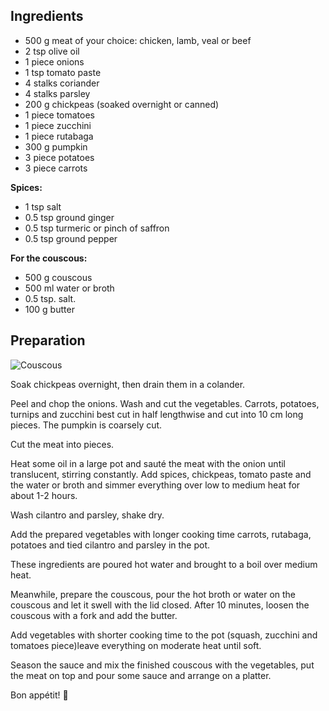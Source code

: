 ## Ingredients

-   500 g meat of your choice: chicken, lamb, veal or beef
-   2 tsp olive oil
-   1 piece onions
-   1 tsp tomato paste
-   4 stalks coriander
-   4 stalks parsley
-   200 g chickpeas (soaked overnight or canned)
-   1 piece tomatoes
-   1 piece zucchini
-   1 piece rutabaga
-   300 g pumpkin
-   3 piece potatoes
-   3 piece carrots

**Spices:**

-   1 tsp salt
-   0.5 tsp ground ginger
-   0.5 tsp turmeric or pinch of saffron
-   0.5 tsp ground pepper

**For the couscous:**

-   500 g couscous
-   500 ml water or broth
-   0.5 tsp. salt.
-   100 g butter


## Preparation

![Couscous](https://ramiboutas.s3.amazonaws.com/khadija/media/images/IMG_20200516_124509.width-800.jpg)

Soak chickpeas overnight, then drain them in a colander.

Peel and chop the onions. Wash and cut the vegetables. Carrots, potatoes, turnips and zucchini best cut in half lengthwise and cut into 10 cm long pieces. The pumpkin is coarsely cut.

Cut the meat into pieces.

Heat some oil in a large pot and sauté the meat with the onion until translucent, stirring constantly. Add spices, chickpeas, tomato paste and the water or broth and simmer everything over low to medium heat for about 1-2 hours.

Wash cilantro and parsley, shake dry.

Add the prepared vegetables with longer cooking time carrots, rutabaga, potatoes and tied cilantro and parsley in the pot.

These ingredients are poured hot water and brought to a boil over medium heat.


Meanwhile, prepare the couscous, pour the hot broth or water on the couscous and let it swell with the lid closed. After 10 minutes, loosen the couscous with a fork and add the butter.

Add vegetables with shorter cooking time to the pot (squash, zucchini and tomatoes piece)leave everything on moderate heat until soft.

Season the sauce and mix the finished couscous with the vegetables, put the meat on top and pour some sauce and arrange on a platter.

Bon appétit! 🥘
